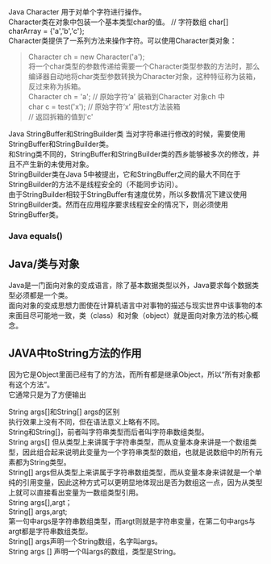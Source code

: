 Java Character 用于对单个字符进行操作。  
Character类在对象中包装一个基本类型char的值。
// 字符数组 
char[] charArray = {'a','b','c'};  
Character类提供了一系列方法来操作字符。可以使用Character类对象：  
> Character ch = new Character('a');  
将一个char类型的参数传递给需要一个Character类型参数的方法时，那么编译器自动地将char类型参数转换为Character对象，这种特征称为装箱，反过来称为拆箱。  
Character ch = 'a'; // 原始字符‘a’ 装箱到Character 对象ch 中  
char c = test('x');
// 原始字符‘x’ 用test方法装箱  
// 返回拆箱的值到'c' 

Java StringBuffer和StringBuilder类 
当对字符串进行修改的时候，需要使用StringBuffer和StringBuilder类。  
和String类不同的，StringBuffer和StringBuilder类的西乡能够被多次的修改，并且不产生新的未使用对象。  
StringBuilder类在Java 5中被提出，它和StringBuffer之间的最大不同在于StringBuilder的方法不是线程安全的（不能同步访问）。  
由于StringBuilder相较于StringBuffer有速度优势，所以多数情况下建议使用StringBuilder类。然而在应用程序要求线程安全的情况下，则必须使用StringBuffer类。

### Java equals()  

## Java/类与对象 
Java是一门面向对象的变成语言，除了基本数据类型以外，Java要求每个数据类型必须都是一个类。  
面向对象的变成思想力图使在计算机语言中对事物的描述与现实世界中该事物的本来面目尽可能地一致，类（class）和对象（object）就是面向对象方法的核心概念。  

## JAVA中toString方法的作用  
因为它是Object里面已经有了的方法，而所有都是继承Object，所以“所有对象都有这个方法”。  
它通常只是为了方便输出  


String args[]和String[] args的区别  
执行效果上没有不同，但在语法意义上略有不同。  
String和String[]，前者叫字符串类型而后者叫字符串数组类型。  
String args[] 但从类型上来讲属于字符串类型，而从变量本身来讲是一个数组类型，因此组合起来说明此变量为一个字符串类型的数组，也就是说数组中的所有元素都为String类型。  
String[] args但从类型上来讲属于字符串数组类型，而从变量本身来讲就是一个单纯的引用变量，因此这种方式可以更明显地体现出是否为数组这一点，因为从类型上就可以直接看出变量为一数组类型引用。  
String args[],argt；  
String[] args,argt;  
第一句中args是字符串数组类型，而argt则就是字符串变量，在第二句中args与argt都是字符串数组类型。  
String[] args声明一个String数组，名字叫args。  
String args [] 声明一个叫args的数组，类型是String。  

